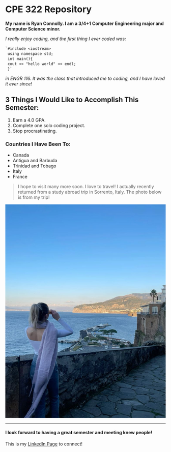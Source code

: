 # CPE 322 Repository

**My name is Ryan Connolly. I am a 3/4+1 Computer Engineering major and Computer Science minor.**

*I really enjoy coding, and the first thing I ever coded was:* 

	`#include <iostream>
 	 using namespace std;
	 int main(){
  	 cout << "hello world" << endl;
 	 }`

*in ENGR 116. It was the class that introduced me to coding, and I have loved it ever since!*

## 3 Things I Would Like to Accomplish This Semester:
1. Earn a 4.0 GPA.
2. Complete one solo coding project.
3. Stop procrastinating.

### Countries I Have Been To:
- Canada
- Antigua and Barbuda
- Trinidad and Tobago
- Italy
- France
> I hope to visit many more soon. I love to travel!
> I actually recently returned from a study abroad trip in Sorrento, Italy.
> The photo below is from my trip!

![This is a photo of me in Sorrento!](sorrento.jpg)

---
#### I look forward to having a great semester and meeting knew people!

This is my [LinkedIn Page](https://www.linkedin.com/in/ryanvconnolly/) to connect! 
